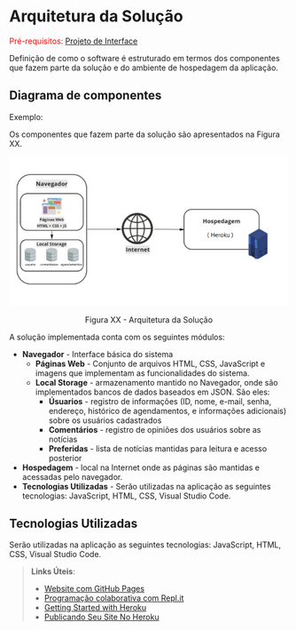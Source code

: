 # Arquitetura da Solução

<span style="color:red">Pré-requisitos: <a href="3-Projeto de Interface.md"> Projeto de Interface</a></span>

Definição de como o software é estruturado em termos dos componentes que fazem parte da solução e do ambiente de hospedagem da aplicação.

## Diagrama de componentes



Exemplo: 

Os componentes que fazem parte da solução são apresentados na Figura XX.

![Diagrama de Componentes](img/arquitetura.png)
<center>Figura XX - Arquitetura da Solução</center>

A solução implementada conta com os seguintes módulos:
- **Navegador** - Interface básica do sistema  
  - **Páginas Web** - Conjunto de arquivos HTML, CSS, JavaScript e imagens que implementam as funcionalidades do sistema.
   - **Local Storage** - armazenamento mantido no Navegador, onde são implementados bancos de dados baseados em JSON. São eles: 
     - **Úsuarios** - registro de informações (ID, nome, e-mail, senha, endereço, histórico de agendamentos, e informações adicionais) sobre os usuários cadastrados 
     - **Comentários** - registro de opiniões dos usuários sobre as notícias
     - **Preferidas** - lista de notícias mantidas para leitura e acesso posterior
 - **Hospedagem** - local na Internet onde as páginas são mantidas e acessadas pelo navegador. 
  - **Tecnologias Utilizadas** - Serão utilizadas na aplicação as seguintes tecnologias: JavaScript, HTML, CSS, Visual Studio Code. 

## Tecnologias Utilizadas

Serão utilizadas na aplicação as seguintes tecnologias: JavaScript, HTML, CSS, Visual Studio Code. 

> **Links Úteis**:
>
> - [Website com GitHub Pages](https://pages.github.com/)
> - [Programação colaborativa com Repl.it](https://repl.it/)
> - [Getting Started with Heroku](https://devcenter.heroku.com/start)
> - [Publicando Seu Site No Heroku](http://pythonclub.com.br/publicando-seu-hello-world-no-heroku.html)
